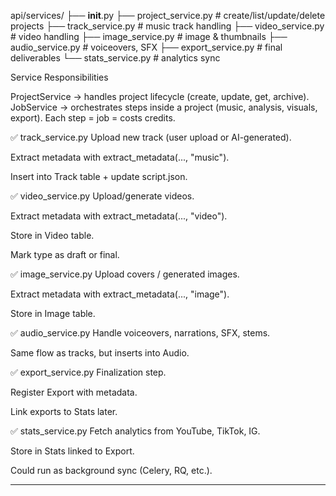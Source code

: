 api/services/
├── __init__.py
├── project_service.py   # create/list/update/delete projects
├── track_service.py     # music track handling
├── video_service.py     # video handling
├── image_service.py     # image & thumbnails
├── audio_service.py     # voiceovers, SFX
├── export_service.py    # final deliverables
└── stats_service.py     # analytics sync


Service Responsibilities

ProjectService → handles project lifecycle (create, update, get, archive).
JobService → orchestrates steps inside a project (music, analysis, visuals, export). Each step = job = costs credits.

✅ track_service.py
Upload new track (user upload or AI-generated).

Extract metadata with extract_metadata(..., "music").

Insert into Track table + update script.json.

✅ video_service.py
Upload/generate videos.

Extract metadata with extract_metadata(..., "video").

Store in Video table.

Mark type as draft or final.

✅ image_service.py
Upload covers / generated images.

Extract metadata with extract_metadata(..., "image").

Store in Image table.

✅ audio_service.py
Handle voiceovers, narrations, SFX, stems.

Same flow as tracks, but inserts into Audio.

✅ export_service.py
Finalization step.

Register Export with metadata.

Link exports to Stats later.

✅ stats_service.py
Fetch analytics from YouTube, TikTok, IG.

Store in Stats linked to Export.

Could run as background sync (Celery, RQ, etc.).


__________________________________________________________________________________
